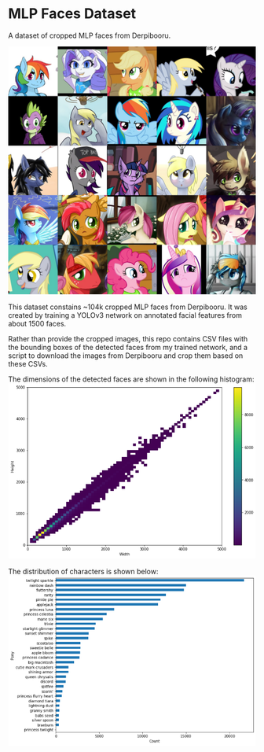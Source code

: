 # MLP Faces Dataset
 A dataset of cropped MLP faces from Derpibooru.

![Preview grid](./docs/grid.jpg)

This dataset constains ~104k cropped MLP faces from Derpibooru. It was created by training a YOLOv3 network on annotated facial features from about 1500 faces.

Rather than provide the cropped images, this repo contains CSV files with the bounding boxes of the detected faces from my trained network, and a script to download the images from Derpibooru and crop them based on these CSVs.

The dimensions of the detected faces are shown in the following histogram:
![Dimensions](./docs/dimensions.png)

The distribution of characters is shown below:
![Characters](./docs/pony_counts.png)
